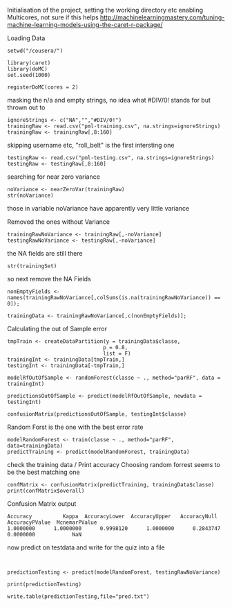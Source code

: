 Initialisation of the project, setting the working directory etc
enabling Multicores, not sure if this helps 
http://machinelearningmastery.com/tuning-machine-learning-models-using-the-caret-r-package/

Loading Data
```{r, message=FALSE}
setwd("/cousera/")

library(caret)
library(doMC)
set.seed(1000)

registerDoMC(cores = 2)
```

masking the n/a and empty strings, no idea what #DIV/0! stands for but thrown out to
```{r, message=FALSE}
ignoreStrings <- c("NA","","#DIV/0!")
trainingRaw <- read.csv("pml-training.csv", na.strings=ignoreStrings)
trainingRaw <- trainingRaw[,8:160]
```
skipping username etc, "roll_belt" is the first intersting one

```{r, message=FALSE}
testingRaw <- read.csv("pml-testing.csv", na.strings=ignoreStrings)
testingRaw <- testingRaw[,8:160]
```
searching for near zero variance

```{r, message=FALSE}
noVariance <- nearZeroVar(trainingRaw)
str(noVariance)
  ```
those in variable noVariance have apparently very little variance

Removed the ones without Variance

```{r, message=FALSE}
trainingRawNoVariance <- trainingRaw[,-noVariance]
testingRawNoVariance <- testingRaw[,-noVariance]
```

the  NA fields are still there
```{r, message=FALSE}
str(trainingSet)
```
so next remove the NA Fields
```{r, message=FALSE}
nonEmptyFields <- names(trainingRawNoVariance[,colSums(is.na(trainingRawNoVariance)) == 0]);

trainingData <- trainingRawNoVariance[,c(nonEmptyFields)];

```

Calculating the out of Sample error
```{r, message=FALSE}
tmpTrain <- createDataPartition(y = trainingData$classe,
                               p = 0.8,
                               list = F)
trainingInt <- trainingData[tmpTrain,]
testingInt <- trainingData[-tmpTrain,]

modelRfOutOfSample <- randomForest(classe ~ ., method="parRF", data = trainingInt)

predictionsOutOfSample <- predict(modelRfOutOfSample, newdata = testingInt)

confusionMatrix(predictionsOutOfSample, testingInt$classe)

```


Random Forst is the one with the best error rate
```{r, message=FALSE}
modelRandomForest <- train(classe ~ ., method="parRF", data=trainingData)
predictTraining <- predict(modelRandomForest, trainingData)
```
check the training data / Print accuracy
Choosing random forrest seems to be the best matching one 


```{r, message=FALSE}
confMatrix <- confusionMatrix(predictTraining, trainingData$classe)
print(confMatrix$overall)

```
Confusion Matrix output 
```{txt}
Accuracy          Kappa  AccuracyLower  AccuracyUpper   AccuracyNull AccuracyPValue  McnemarPValue 
1.0000000      1.0000000      0.9998120      1.0000000      0.2843747      0.0000000            NaN 
```

 now predict on testdata and write for the quiz into a file
```{r, message=FALSE}


predictionTesting <- predict(modelRandomForest, testingRawNoVariance)

print(predictionTesting)

write.table(predictionTesting,file="pred.txt")

```

